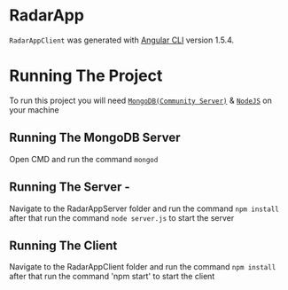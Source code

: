 # RadarApp

`RadarAppClient` was generated with [Angular CLI](https://github.com/angular/angular-cli) version 1.5.4.

# Running The Project

To run this project you will need [`MongoDB(Community Server)`](https://www.mongodb.com/download-center?jmp=nav#community) & [`NodeJS`](https://nodejs.org/en/) on your machine

## Running The MongoDB Server
Open CMD and run the command `mongod`

## Running The Server -
Navigate to the RadarAppServer folder and run the command `npm install` after that run the command `node server.js` to start the server

## Running The Client
Navigate to the RadarAppClient folder and run the command `npm install` after that run the command 'npm start' to start the client





